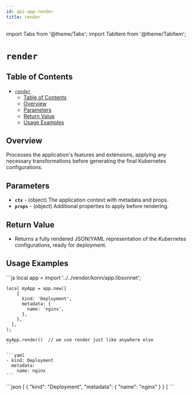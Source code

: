 ```yaml
---
id: api-app-render
title: render
---
```


import Tabs from '@theme/Tabs';
import TabItem from '@theme/TabItem';

# `render`

## Table of Contents
- [`render`](#render)
  - [Table of Contents](#table-of-contents)
  - [Overview](#overview)
  - [Parameters](#parameters)
  - [Return Value](#return-value)
  - [Usage Examples](#usage-examples)

## Overview
Processes the application's features and extensions, applying any necessary transformations before generating the final Kubernetes configurations.

## Parameters
- **`ctx`** - (object) The application context with metadata and props.
- **`props`** - (object) Additional properties to apply before rendering.

## Return Value
- Returns a fully rendered JSON/YAML representation of the Kubernetes configurations, ready for deployment.


## Usage Examples

<Tabs>
    <TabItem value="jsonnet" label="Jsonnet" default>
    ```js
    local app = import '../../vendor/konn/app.libsonnet';

    local myApp = app.new([
        {
          kind: 'Deployment',
          metadata: {
            name: 'nginx',
          },
        },
      ],
    );

    myApp.render()  // we use render just like anywhere else
    ```
  </TabItem>
  <TabItem value="yaml" label="YAML Output">

    ```yaml
    - kind: Deployment
      metadata:
        name: nginx
    ```
  </TabItem>
  <TabItem value="json" label="JSON Output">
    ```json
    [
       {
          "kind": "Deployment",
          "metadata": {
             "name": "nginx"
          }
       }
    ]
    ```  
    </TabItem>
</Tabs>
